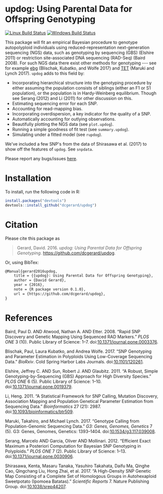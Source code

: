 
<!-- README.md is generated from README.Rmd. Please edit that file -->
updog: Using Parental Data for Offspring Genotyping
===================================================

[![Linux Build Status](https://travis-ci.org/dcgerard/updog.svg?branch=master)](https://travis-ci.org/dcgerard/updog) [![Windows Build Status](https://ci.appveyor.com/api/projects/status/github/dcgerard/updog?branch=master&svg=true)](https://ci.appveyor.com/project/dcgerard/updog) <!-- [![Coverage Status](https://img.shields.io/codecov/c/github/dcgerard/updog/master.svg)](https://codecov.io/github/dcgerard/updog?branch=master) --> <!-- [![License: GPL v3](https://img.shields.io/badge/License-GPL%20v3-blue.svg)](http://www.gnu.org/licenses/gpl-3.0) -->

This package will fit an empirical Bayesian procedure to genotype autopolyploid individuals using reduced-representation next-generation sequencing (NGS) data, such as genotyping by sequencing (GBS) (Elshire 2011) or restriction site-associated DNA sequencing (RAD-Seq) (Baird 2008). For such NGS data there exist other methods for genotyping --- see for example [ebg](https://github.com/pblischak/polyploid-genotyping) (Blischak, Kubatko, and Wolfe 2017) and [TET](http://www.g3journal.org/lookup/suppl/doi:10.1534/g3.117.039008/-/DC1) (Maruki and Lynch 2017). `updog` adds to this field by:

-   Incorporating hierarchical structure into the genotyping procedure by either assuming the population consists of siblings (either an F1 or S1 population), or the population is in Hardy-Weinberg equilibrium. Though see Serang (2012) and Li (2011) for other discussion on this.
-   Estimating sequencing error for each SNP.
-   Accounting for read-mapping bias.
-   Incorporating overdispersion, a key indicator for the quality of a SNP.
-   Automatically accounting for outlying observations.
-   Beautifully plotting the NGS data (see `plot.updog`).
-   Running a simple goodness of fit test (see `summary.updog`).
-   Simulating under a fitted model (see `rupdog`).

We've included a few SNP's from the data of Shirasawa et al. (2017) to show off the features of `updog`. See `snpdata`.

Please report any bugs/issues [here](https://github.com/dcgerard/updog/issues).

Installation
============

To install, run the following code in R:

``` r
install.packages("devtools")
devtools::install_github("dcgerard/updog")
```

Citation
========

Please cite this package as

> Gerard, David. 2016. *updog: Using Parental Data for Offspring Genotyping*. <https://github.com/dcgerard/updog>.

Or, using BibTex:

``` tex
@Manual{gerard2016updog,
    title = {{updog}: Using Parental Data for Offspring Genotyping},
    author = {David Gerard},
    year = {2016},
    note = {R package version 0.1.0},
    url = {https://github.com/dcgerard/updog},
}
```

References
==========

Baird, Paul D. AND Atwood, Nathan A. AND Etter. 2008. “Rapid SNP Discovery and Genetic Mapping Using Sequenced RAD Markers.” *PLOS ONE* 3 (10). Public Library of Science: 1–7. doi:[10.1371/journal.pone.0003376](https://doi.org/10.1371/journal.pone.0003376).

Blischak, Paul, Laura Kubatko, and Andrea Wolfe. 2017. “SNP Genotyping and Parameter Estimation in Polyploids Using Low-Coverage Sequencing Data.” *BioRxiv*. Cold Spring Harbor Labs Journals. doi:[10.1101/120261](https://doi.org/10.1101/120261).

Elshire, Jeffrey C. AND Sun, Robert J. AND Glaubitz. 2011. “A Robust, Simple Genotyping-by-Sequencing (GBS) Approach for High Diversity Species.” *PLOS ONE* 6 (5). Public Library of Science: 1–10. doi:[10.1371/journal.pone.0019379](https://doi.org/10.1371/journal.pone.0019379).

Li, Heng. 2011. “A Statistical Framework for SNP Calling, Mutation Discovery, Association Mapping and Population Genetical Parameter Estimation from Sequencing Data.” *Bioinformatics* 27 (21): 2987. doi:[10.1093/bioinformatics/btr509](https://doi.org/10.1093/bioinformatics/btr509).

Maruki, Takahiro, and Michael Lynch. 2017. “Genotype Calling from Population-Genomic Sequencing Data.” *G3: Genes, Genomes, Genetics* 7 (5). G3: Genes, Genomes, Genetics: 1393–1404. doi:[10.1534/g3.117.039008](https://doi.org/10.1534/g3.117.039008).

Serang, Marcelo AND Garcia, Oliver AND Mollinari. 2012. “Efficient Exact Maximum a Posteriori Computation for Bayesian SNP Genotyping in Polyploids.” *PLOS ONE* 7 (2). Public Library of Science: 1–13. doi:[10.1371/journal.pone.0030906](https://doi.org/10.1371/journal.pone.0030906).

Shirasawa, Kenta, Masaru Tanaka, Yasuhiro Takahata, Daifu Ma, Qinghe Cao, Qingchang Liu, Hong Zhai, et al. 2017. “A High-Density SNP Genetic Map Consisting of a Complete Set of Homologous Groups in Autohexaploid Sweetpotato (Ipomoea Batatas).” *Scientific Reports* 7. Nature Publishing Group. doi:[10.1038/srep44207](https://doi.org/10.1038/srep44207).
